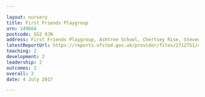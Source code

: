 ```yaml
---

layout: nursery
title: First Friends Playgroup
urn: 149664
postcode: SG2 9JN
address: First Friends Playgroup, Ashtree School, Chertsey Rise, Stevenage, Hertfordshire, SG2 9JN
latestReportUrl: https://reports.ofsted.gov.uk/provider/files/2712751/urn/149664.pdf
teaching: 2
development: 2
leadership: 2
outcomes: 2
overall: 2
date: 4 July 2017

---
```

